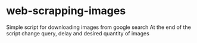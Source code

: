 # web-scrapping-images
Simple script for downloading images from google search
At the end of the script change query, delay and desired quantity of images
